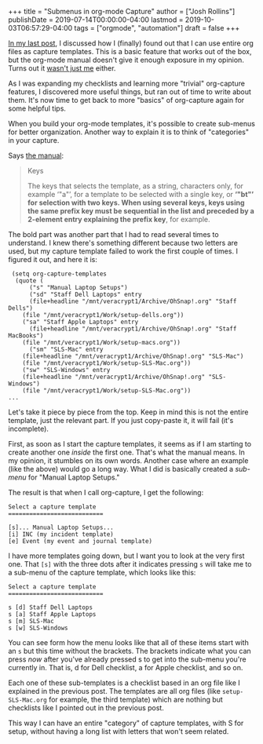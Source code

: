 +++
title = "Submenus in org-mode Capture"
author = ["Josh Rollins"]
publishDate = 2019-07-14T00:00:00-04:00
lastmod = 2019-10-03T06:57:29-04:00
tags = ["orgmode", "automation"]
draft = false
+++

[In my last post](https://joshrollinswrites.com/help-desk-head-desk/org-capture-in-files/), I discussed how I (finally) found out that I can use entire org files as capture templates. This is a basic feature that works out of the box, but the org-mode manual doesn't give it enough exposure in my opinion. Turns out it [wasn't just me](https://irreal.org/blog/?p=8161) either.

As I was expanding my checklists and learning more "trivial" org-capture features, I discovered more useful things, but ran out of time to write about them. It's now time to get back to more "basics" of org-capture again for some helpful tips.

<!--more-->

When you build your org-mode templates, it's possible to create sub-menus for better organization. Another way to explain it is to think of "categories" in your capture.

Says [the manual](https://orgmode.org/manual/Template-elements.html#Template-elements):

> Keys
>
> The keys that selects the template, as a string, characters only, for example ‘"a"’, for a template to be selected with a single key, or **‘"bt"’ for selection with two keys. When using several keys, keys using the same prefix key must be sequential in the list and preceded by a 2-element entry explaining the prefix key**, for example.

The bold part was another part that I had to read several times to understand. I knew there's something different because two letters are used, but my capture template failed to work the first couple of times. I figured it out, and here it is:

```nil
 (setq org-capture-templates
  (quote (
	  ("s" "Manual Laptop Setups")
	  ("sd" "Staff Dell Laptops" entry
	  (file+headline "/mnt/veracrypt1/Archive/OhSnap!.org" "Staff Dells")
	(file "/mnt/veracrypt1/Work/setup-dells.org"))
	("sa" "Staff Apple Laptops" entry
	  (file+headline "/mnt/veracrypt1/Archive/OhSnap!.org" "Staff MacBooks")
	(file "/mnt/veracrypt1/Work/setup-macs.org"))
	  ("sm" "SLS-Mac" entry
	(file+headline "/mnt/veracrypt1/Archive/OhSnap!.org" "SLS-Mac")
	(file "/mnt/veracrypt1/Work/setup-SLS-Mac.org"))
	("sw" "SLS-Windows" entry
	(file+headline "/mnt/veracrypt1/Archive/OhSnap!.org" "SLS-Windows")
	(file "/mnt/veracrypt1/Work/setup-SLS-Mac.org"))
...
```

Let's take it piece by piece from the top. Keep in mind this is not the entire template, just the relevant part. If you just copy-paste it, it will fail (it's incomplete).

First, as soon as I start the capture templates, it seems as if I am starting to create another one _inside_ the first one. That's what the manual means. In my opinion, it stumbles on its own words. Another case where an example (like the above) would go a long way. What I did is basically created a _sub-menu_ for "Manual Laptop Setups."

The result is that when I call org-capture, I get the following:

```nil
Select a capture template
===========================

[s]... Manual Laptop Setups...
[i] INC (my incident template)
[e] Event (my event and journal template)
```

I have more templates going down, but I want you to look at the very first one. That `[s]` with the three dots after it indicates pressing `s` will take me to a sub-menu of the capture template, which looks like this:

```nil
Select a capture template
===========================

s [d] Staff Dell Laptops
s [a] Staff Apple Laptops
s [m] SLS-Mac
s [w] SLS-Windows
```

You can see form how the menu looks like that all of these items start with an `s` but this time without the brackets. The brackets indicate what you can press _now_ after you've already pressed s to get into the sub-menu you're currently in. That is, d for Dell checklist, a for Apple checklist, and so on.

Each one of these sub-templates is a checklist based in an org file like I explained in the previous post. The templates are all org files (like `setup-SLS-Mac.org` for example, the third template) which are nothing but checklists like I pointed out in the previous post.

This way I can have an entire "category" of capture templates, with S for setup, without having a long list with letters that won't seem related.
